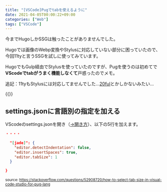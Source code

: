 ```yaml
---
title: "[VSCode]Pugでtabを使えるように"
date: 2021-04-05T00:00:22+09:00
categories: ["Web"]
tags: ["VSCode"]
---
```


今までHugoしかSSGは触ったことがありませんでした。

Hugoでは画像のWebp変換やStylusに対応していない部分に困っていたので、今回11tyと言うSSGを試しに使ってみています。

HugoでもGulp経由でStylusを使っていたのですが、Pugを使うのは初めてで<b>VScodeでtabがうまく機能しなくて</b>戸惑ったのでメモ。

追記：11tyもStylusには対応してませんでした...[20ful](https://github.com/punund/20ful)とかしかないみたい...

{{<ad>}}

## settings.jsonに言語別の指定を加える

VScodeのsettings.jsonを開き（[→開き方](https://2001y.me/blog/web/vscode-settingsjson/)）、以下の5行を加えます。

```json
・・・・

  "[jade]": {
    "editor.detectIndentation": false,
    "editor.insertSpaces": true,
    "editor.tabSize": 1
  }

}
```

<small>source: https://stackoverflow.com/questions/52908720/how-to-select-tab-size-in-visual-code-studio-for-pug-lang</small>